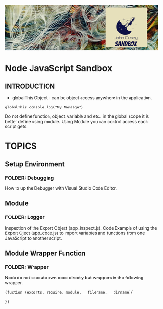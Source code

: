 <img src="https://github.com/johncuseysan/GettingStarted/blob/main/SanBanner.png" alt="John Cusey Sandbox Logo" height="150" width="1000">

# Node JavaScript Sandbox

## INTRODUCTION     
* globalThis Object - can be object access anywhere in the application. 

```JS
globalThis.console.log("My Message")
```
Do not define function, object, variable and etc.. in the global scope it is better define using module. Using Module you can control access each script gets. 

# TOPICS  
 
## Setup Environment        
### FOLDER: Debugging 
How to up the Debugger with Visual Studio Code Editor.

## Module       
### FOLDER: Logger 
Inspection of the Export Object (app_inspect.js). Code Example of using the Export Oject (app_code.js) to import variables and functions from one JavaScript to another script.  

## Module Wrapper Function 
### FOLDER: Wrapper 
Node do not execute own code directly but wrappers in the following wrapper.

```JS
(fuction (exports, require, module, __filename, __dirname){

})
```
